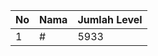 | No | Nama            | Jumlah Level |
|----|-----------------|--------------|
| 1  | #    |    5933        |
